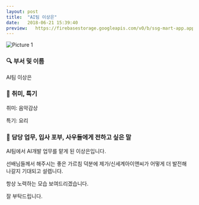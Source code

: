 ```yaml
---
layout: post
title:  "AI팀 이상은"
date:   2018-06-21 15:39:40
preview:   https://firebasestorage.googleapis.com/v0/b/ssg-mart-app.appspot.com/o/%EB%8F%99%EA%B8%B0%EC%82%AC%EC%A7%84%2F191921.jpg?alt=media&token=c8804701-fb4e-4940-9359-9d42357a93d3
---
```


![Picture 1](https://firebasestorage.googleapis.com/v0/b/ssg-mart-app.appspot.com/o/%EB%8F%99%EA%B8%B0%EC%82%AC%EC%A7%84%2F191921.jpg?alt=media&token=c8804701-fb4e-4940-9359-9d42357a93d3)

### 🔍 **부서 및 이름**

  AI팀 이상은
    
### 🔔 **취미, 특기**

  취미: 음악감상
  
  특기: 요리

### 🔔 **담당 업무, 입사 포부, 사우들에게 전하고 싶은 말**

 AI팀에서 AI개발 업무를 맡게 된 이상은입니다. 
 
 선배님들께서 해주시는 좋은 가르침 덕분에 제가/신세계아이앤씨가 어떻게 더 발전해 나갈지 기대되고 설렙니다. 
 
 항상 노력하는 모습 보여드리겠습니다. 
 
 잘 부탁드립니다.